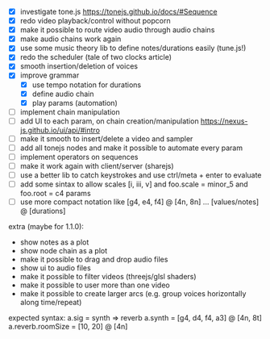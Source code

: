 - [x] investigate tone.js https://tonejs.github.io/docs/#Sequence
- [x] redo video playback/control without popcorn
- [x] make it possible to route video audio through audio chains
- [x] make audio chains work again
- [x] use some music theory lib to define notes/durations easily (tune.js!)
- [x] redo the scheduler (tale of two clocks article)
- [x] smooth insertion/deletion of voices
- [x] improve grammar
  - [x] use tempo notation for durations
  - [x] define audio chain
  - [x] play params (automation)
- [ ] implement chain manipulation
- [ ] add UI to each param, on chain creation/manipulation https://nexus-js.github.io/ui/api/#intro
- [ ] make it smooth to insert/delete a video and sampler
- [ ] add all tonejs nodes and make it possible to automate every param
- [ ] implement operators on sequences
- [ ] make it work again with client/server (sharejs)
- [ ] use a better lib to catch keystrokes and use ctrl/meta + enter to evaluate
- [ ] add some sintax to allow scales [i, iii, v] and foo.scale = minor_5 and foo.root = c4 params
- [ ] use more compact notation like [g4, e4, f4] @ [4n, 8n] ... [values/notes] @ [durations]

extra (maybe for 1.1.0):
- show notes as a plot
- show node chain as a plot
- make it possible to drag and drop audio files
- show ui to audio files
- make it possible to filter videos (threejs/glsl shaders)
- make it possible to user more than one video
- make it possible to create larger arcs (e.g. group voices horizontally along time/repeat)

expected syntax:
    a.sig = synth => reverb
    a.synth = [g4, d4, f4, a3] @ [4n, 8t]
    a.reverb.roomSize = [10, 20] @ [4n]
